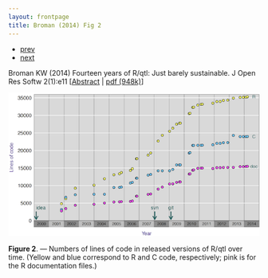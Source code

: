 ```yaml
---
layout: frontpage
title: Broman (2014) Fig 2
---
```


<div class="navbar">
  <div class="navbar-inner">
      <ul class="nav">
          <li><a href="rqtlexper_fig1.html">prev</a></li>
          <li><a href="samplemixups_fig7.html">next</a></li>
      </ul>
  </div>
</div>

Broman KW (2014) Fourteen years of R/qtl: Just
barely sustainable. J Open Res Softw
2(1):e11
\[[Abstract](http://openresearchsoftware.metajnl.com/article/view/jors.at/43) | [pdf (948k)](http://www.biostat.wisc.edu/~kbroman/publications/rqtl_14yrs.pdf)\]

![Broman (2014) Fig 2](../../assets/bigpubpics/rqtlexper_fig2_lg.png)

**Figure 2**. &mdash; Numbers of lines of code in released versions of R/qtl
over time. (Yellow and blue correspond to R and C code, respectively;
pink is for the R documentation files.)
